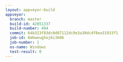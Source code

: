 ```yaml
---
layout: appveyor-build
appveyor:
  branch: master
  build-id: 42051337
  build-number: 494
  commit: 64b323f83dc0d87112dc9e3a30dc4f8ea31933f1
  job-id: 6mhweug5oj6i3k06
  job-number: 1
  os-name: Windows
  test-result: 0
---
```

